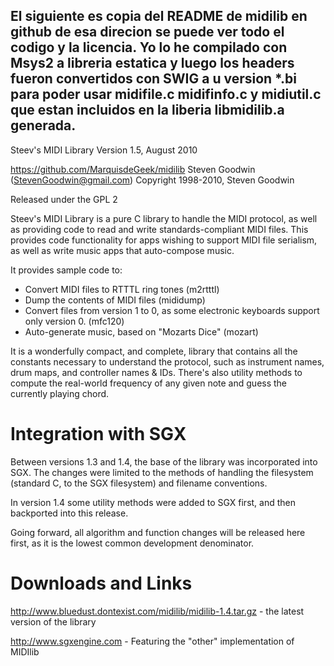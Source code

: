 El siguiente es copia del README de midilib en github
de esa direcion se puede ver todo el codigo y la licencia.
Yo lo he compilado con Msys2 a libreria estatica y luego los headers
fueron convertidos con SWIG a u version *.bi para poder usar
midifile.c midifinfo.c y midiutil.c que estan incluidos en la liberia
libmidilib.a generada.
------------------------------------------------
Steev's MIDI Library
Version 1.5, August 2010

https://github.com/MarquisdeGeek/midilib
Steven Goodwin (StevenGoodwin@gmail.com)
Copyright 1998-2010, Steven Goodwin

Released under the GPL 2



Steev's MIDI Library is a pure C library to handle the MIDI protocol, as well 
as providing code to read and write standards-compliant MIDI files. This 
provides code functionality for apps wishing to support MIDI file serialism, 
as well as write music apps that auto-compose music.

It provides sample code to:

* Convert MIDI files to RTTTL ring tones (m2rtttl)
* Dump the contents of MIDI files (mididump)
* Convert files from version 1 to 0,  as some electronic keyboards support 
  only version 0. (mfc120)
* Auto-generate music, based on "Mozarts Dice" (mozart)

It is a wonderfully compact, and complete, library that contains all the 
constants necessary to understand the protocol, such as instrument names, 
drum maps, and controller names & IDs. There's also utility methods to 
compute the real-world frequency of any given note and guess the currently 
playing chord.



Integration with SGX
====================

Between versions 1.3 and 1.4, the base of the library was incorporated into 
SGX. The changes were limited to the methods of handling the filesystem 
(standard C, to the SGX filesystem) and filename conventions.

In version 1.4 some utility methods were added to SGX first, and then 
backported into this release.

Going forward, all algorithm and function changes will be released here 
first, as it is the lowest common development denominator.



Downloads and Links
===================

http://www.bluedust.dontexist.com/midilib/midilib-1.4.tar.gz - the latest 
version of the library

http://www.sgxengine.com - Featuring the "other" implementation of MIDIlib


